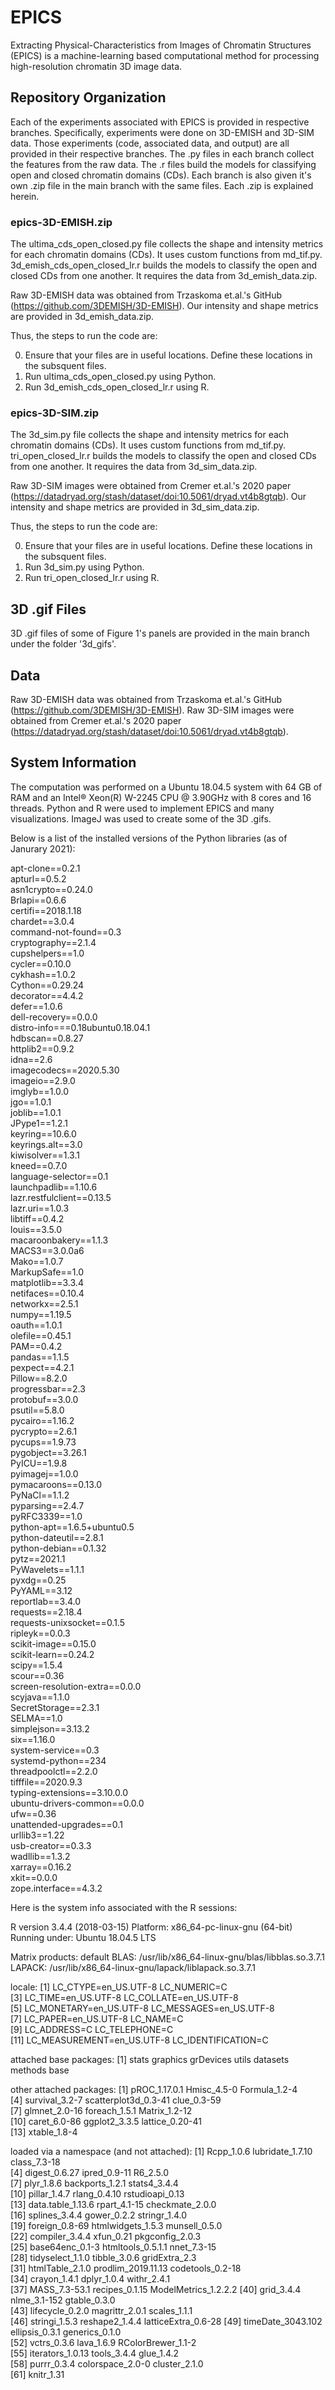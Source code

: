 # EPICS
Extracting Physical-Characteristics from Images of Chromatin Structures (EPICS) is a machine-learning based computational method for processing high-resolution chromatin 3D image data. 

## Repository Organization

Each of the experiments associated with EPICS is provided in respective branches.  Specifically, experiments were done on 3D-EMISH and 3D-SIM data.  Those experiments (code, associated data, and output) are all provided in their respective branches.  The .py files in each branch collect the features from the raw data.  The .r files build the models for classifying open and closed chromatin domains (CDs).   Each branch is also given it's own .zip file in the main branch with the same files.  Each .zip is explained herein. 

### epics-3D-EMISH.zip

The ultima_cds_open_closed.py file collects the shape and intensity metrics for each chromatin domains (CDs). It uses custom functions from md_tif.py. 3d_emish_cds_open_closed_lr.r builds the models to classify the open and closed CDs from one another. It requires the data from 3d_emish_data.zip.

Raw 3D-EMISH data was obtained from Trzaskoma et.al.'s GitHub (https://github.com/3DEMISH/3D-EMISH). Our intensity and shape metrics are provided in 3d_emish_data.zip.

Thus, the steps to run the code are:

0. Ensure that your files are in useful locations.  Define these locations in the subsquent files. 
1. Run ultima_cds_open_closed.py using Python. 
2. Run 3d_emish_cds_open_closed_lr.r using R.

### epics-3D-SIM.zip

The 3d_sim.py file collects the shape and intensity metrics for each chromatin domains (CDs). It uses custom functions from md_tif.py. tri_open_closed_lr.r builds the models to classify the open and closed CDs from one another. It requires the data from 3d_sim_data.zip.

Raw 3D-SIM images were obtained from Cremer et.al.'s 2020 paper (https://datadryad.org/stash/dataset/doi:10.5061/dryad.vt4b8gtqb). Our intensity and shape metrics are provided in 3d_sim_data.zip.

Thus, the steps to run the code are:

0. Ensure that your files are in useful locations.  Define these locations in the subsquent files. 
1. Run 3d_sim.py using Python. 
2. Run tri_open_closed_lr.r using R.

## 3D .gif Files

3D .gif files of some of Figure 1's panels are provided in the main branch under the folder '3d_gifs'.  

## Data

Raw 3D-EMISH data was obtained from Trzaskoma et.al.'s GitHub (https://github.com/3DEMISH/3D-EMISH).  Raw 3D-SIM images were obtained from Cremer et.al.'s 2020 paper (https://datadryad.org/stash/dataset/doi:10.5061/dryad.vt4b8gtqb).   

## System Information

The computation was performed on a Ubuntu 18.04.5 system with 64 GB of RAM and an Intel® Xeon(R) W-2245 CPU @ 3.90GHz with 8 cores and 16 threads.  Python and R were used to implement EPICS and many visualizations.  ImageJ was used to create some of the 3D .gifs.

Below is a list of the installed versions of the Python libraries (as of Janurary 2021):

apt-clone==0.2.1<br />
apturl==0.5.2<br />
asn1crypto==0.24.0<br />
Brlapi==0.6.6<br />
certifi==2018.1.18<br />
chardet==3.0.4<br />
command-not-found==0.3<br />
cryptography==2.1.4<br />
cupshelpers==1.0<br />
cycler==0.10.0<br />
cykhash==1.0.2<br />
Cython==0.29.24<br />
decorator==4.4.2<br />
defer==1.0.6<br />
dell-recovery==0.0.0<br />
distro-info===0.18ubuntu0.18.04.1<br />
hdbscan==0.8.27<br />
httplib2==0.9.2<br />
idna==2.6<br />
imagecodecs==2020.5.30<br />
imageio==2.9.0<br />
imglyb==1.0.0<br />
jgo==1.0.1<br />
joblib==1.0.1<br />
JPype1==1.2.1<br />
keyring==10.6.0<br />
keyrings.alt==3.0<br />
kiwisolver==1.3.1<br />
kneed==0.7.0<br />
language-selector==0.1<br />
launchpadlib==1.10.6<br />
lazr.restfulclient==0.13.5<br />
lazr.uri==1.0.3<br />
libtiff==0.4.2<br />
louis==3.5.0<br />
macaroonbakery==1.1.3<br />
MACS3==3.0.0a6<br />
Mako==1.0.7<br />
MarkupSafe==1.0<br />
matplotlib==3.3.4<br />
netifaces==0.10.4<br />
networkx==2.5.1<br />
numpy==1.19.5<br />
oauth==1.0.1<br />
olefile==0.45.1<br />
PAM==0.4.2<br />
pandas==1.1.5<br />
pexpect==4.2.1<br />
Pillow==8.2.0<br />
progressbar==2.3<br />
protobuf==3.0.0<br />
psutil==5.8.0<br />
pycairo==1.16.2<br />
pycrypto==2.6.1<br />
pycups==1.9.73<br />
pygobject==3.26.1<br />
PyICU==1.9.8<br />
pyimagej==1.0.0<br />
pymacaroons==0.13.0<br />
PyNaCl==1.1.2<br />
pyparsing==2.4.7<br />
pyRFC3339==1.0<br />
python-apt==1.6.5+ubuntu0.5<br />
python-dateutil==2.8.1<br />
python-debian==0.1.32<br />
pytz==2021.1<br />
PyWavelets==1.1.1<br />
pyxdg==0.25<br />
PyYAML==3.12<br />
reportlab==3.4.0<br />
requests==2.18.4<br />
requests-unixsocket==0.1.5<br />
ripleyk==0.0.3<br />
scikit-image==0.15.0<br />
scikit-learn==0.24.2<br />
scipy==1.5.4<br />
scour==0.36<br />
screen-resolution-extra==0.0.0<br />
scyjava==1.1.0<br />
SecretStorage==2.3.1<br />
SELMA==1.0<br />
simplejson==3.13.2<br />
six==1.16.0<br />
system-service==0.3<br />
systemd-python==234<br />
threadpoolctl==2.2.0<br />
tifffile==2020.9.3<br />
typing-extensions==3.10.0.0<br />
ubuntu-drivers-common==0.0.0<br />
ufw==0.36<br />
unattended-upgrades==0.1<br />
urllib3==1.22<br />
usb-creator==0.3.3<br />
wadllib==1.3.2<br />
xarray==0.16.2<br />
xkit==0.0.0<br />
zope.interface==4.3.2<br />

Here is the system info associated with the R sessions:

R version 3.4.4 (2018-03-15)
Platform: x86_64-pc-linux-gnu (64-bit)
Running under: Ubuntu 18.04.5 LTS

Matrix products: default
BLAS: /usr/lib/x86_64-linux-gnu/blas/libblas.so.3.7.1
LAPACK: /usr/lib/x86_64-linux-gnu/lapack/liblapack.so.3.7.1

locale:
 [1] LC_CTYPE=en_US.UTF-8       LC_NUMERIC=C              
 [3] LC_TIME=en_US.UTF-8        LC_COLLATE=en_US.UTF-8    
 [5] LC_MONETARY=en_US.UTF-8    LC_MESSAGES=en_US.UTF-8   
 [7] LC_PAPER=en_US.UTF-8       LC_NAME=C                 
 [9] LC_ADDRESS=C               LC_TELEPHONE=C            
[11] LC_MEASUREMENT=en_US.UTF-8 LC_IDENTIFICATION=C       

attached base packages:
[1] stats     graphics  grDevices utils     datasets  methods   base     

other attached packages:
 [1] pROC_1.17.0.1        Hmisc_4.5-0          Formula_1.2-4       
 [4] survival_3.2-7       scatterplot3d_0.3-41 clue_0.3-59         
 [7] glmnet_2.0-16        foreach_1.5.1        Matrix_1.2-12       
[10] caret_6.0-86         ggplot2_3.3.5        lattice_0.20-41     
[13] xtable_1.8-4        

loaded via a namespace (and not attached):
 [1] Rcpp_1.0.6           lubridate_1.7.10     class_7.3-18        
 [4] digest_0.6.27        ipred_0.9-11         R6_2.5.0            
 [7] plyr_1.8.6           backports_1.2.1      stats4_3.4.4        
[10] pillar_1.4.7         rlang_0.4.10         rstudioapi_0.13     
[13] data.table_1.13.6    rpart_4.1-15         checkmate_2.0.0     
[16] splines_3.4.4        gower_0.2.2          stringr_1.4.0       
[19] foreign_0.8-69       htmlwidgets_1.5.3    munsell_0.5.0       
[22] compiler_3.4.4       xfun_0.21            pkgconfig_2.0.3     
[25] base64enc_0.1-3      htmltools_0.5.1.1    nnet_7.3-15         
[28] tidyselect_1.1.0     tibble_3.0.6         gridExtra_2.3       
[31] htmlTable_2.1.0      prodlim_2019.11.13   codetools_0.2-18    
[34] crayon_1.4.1         dplyr_1.0.4          withr_2.4.1         
[37] MASS_7.3-53.1        recipes_0.1.15       ModelMetrics_1.2.2.2
[40] grid_3.4.4           nlme_3.1-152         gtable_0.3.0        
[43] lifecycle_0.2.0      magrittr_2.0.1       scales_1.1.1        
[46] stringi_1.5.3        reshape2_1.4.4       latticeExtra_0.6-28 
[49] timeDate_3043.102    ellipsis_0.3.1       generics_0.1.0      
[52] vctrs_0.3.6          lava_1.6.9           RColorBrewer_1.1-2  
[55] iterators_1.0.13     tools_3.4.4          glue_1.4.2          
[58] purrr_0.3.4          colorspace_2.0-0     cluster_2.1.0       
[61] knitr_1.31   
